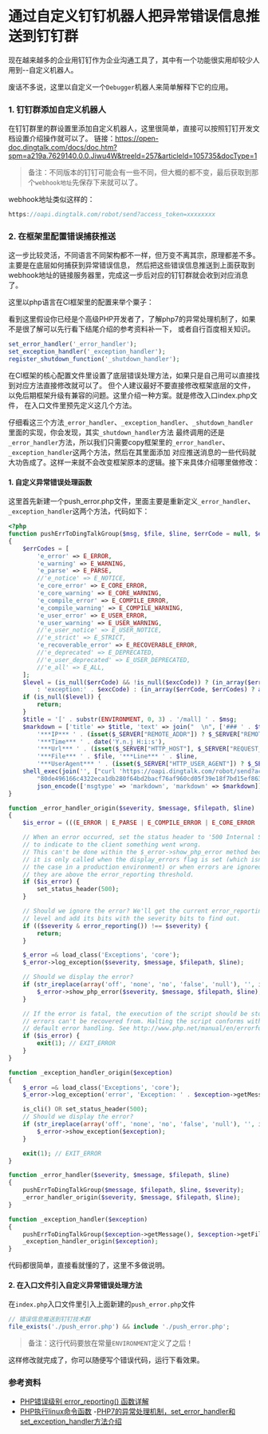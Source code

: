 # 通过自定义钉钉机器人把异常错误信息推送到钉钉群

现在越来越多的企业用钉钉作为企业沟通工具了，其中有一个功能很实用却较少人用到--自定义机器人。

废话不多说，这里以自定义一个`Debugger`机器人来简单解释下它的应用。

### 1. 钉钉群添加自定义机器人

在钉钉群里的群设置里添加自定义机器人，这里很简单，直接可以按照钉钉开发文档设置介绍操作就可以了。
链接：https://open-doc.dingtalk.com/docs/doc.htm?spm=a219a.7629140.0.0.Jiwu4W&treeId=257&articleId=105735&docType=1

> 备注：不同版本的钉钉可能会有一些不同，但大概的都不变，最后获取到那个`webhook地址`先保存下来就可以了。

webhook地址类似这样的：
```javascript
https://oapi.dingtalk.com/robot/send?access_token=xxxxxxxx
```

### 2. 在框架里配置错误捕获推送
这一步比较灵活，不同语言不同架构都不一样，但万变不离其宗，原理都差不多。主要是在底层如何捕获到异常错误信息，
然后把这些错误信息推送到上面获取到webhook地址的链接服务器里，完成这一步后对应的钉钉群就会收到对应消息了。

这里以php语言在CI框架里的配置来举个粟子：

看到这里假设你已经是个高级PHP开发者了，了解php7的异常处理机制了，如果不是很了解可以先行看下结尾介绍的参考资料补一下，
或者自行百度相关知识。
```php
set_error_handler('_error_handler');
set_exception_handler('_exception_handler');
register_shutdown_function('_shutdown_handler');
```
在CI框架的核心配置文件里设置了底层错误处理方法，如果只是自己用可以直接找到对应方法直接修改就可以了。
但个人建议最好不要直接修改框架底层的文件，以免后期框架升级有兼容的问题。这里介绍一种方案。就是修改入口index.php文件，
在入口文件里预先定义这几个方法。

仔细看这三个方法`_error_handler`、`_exception_handler`、`_shutdown_handler`里面的实现，你会发现，其实`_shutdown_handler`方法
最终调用的还是`_error_handler`方法，所以我们只需要copy框架里的`_error_handler`、`_exception_handler`这两个方法，然后在其里面添加
对应推送消息的一些代码就大功告成了。这样一来就不会改变框架原本的逻辑。接下来具体介绍哪里做修改：

#### 1. 自定义异常错误处理函数
这里首先新建一个push_error.php文件，里面主要是重新定义`_error_handler`、`_exception_handler`这两个方法，代码如下：
```php
<?php
function pushErrToDingTalkGroup($msg, $file, $line, $errCode = null, $excCode = null)
{
    $errCodes = [
        'e_error' => E_ERROR,
        'e_warning' => E_WARNING,
        'e_parse' => E_PARSE,
        //'e_notice' => E_NOTICE,
        'e_core_error' => E_CORE_ERROR,
        'e_core_warning' => E_CORE_WARNING,
        'e_compile_error' => E_COMPILE_ERROR,
        'e_compile_warning' => E_COMPILE_WARNING,
        'e_user_error' => E_USER_ERROR,
        'e_user_warning' => E_USER_WARNING,
        //'e_user_notice' => E_USER_NOTICE,
        //'e_strict' => E_STRICT,
        'e_recoverable_error' => E_RECOVERABLE_ERROR,
        //'e_deprecated' => E_DEPRECATED,
        //'e_user_deprecated' => E_USER_DEPRECATED,
        //'e_all' => E_ALL,
    ];
    $level = (is_null($errCode) && !is_null($excCode)) ? (in_array($errCode, $errCodes) ? array_search($errCode, $errCodes)
        : 'exception:' . $excCode) : (in_array($errCode, $errCodes) ? array_search($errCode, $errCodes) : null);
    if (is_null($level)) {
        return;
    }
    $title = '[' . substr(ENVIRONMENT, 0, 3) . '/mall] ' . $msg;
    $markdown = ['title' => $title, 'text' => join("  \n", ['### ' . $title, '> ***Level*** ' . $level,
        '***IP*** ' . (isset($_SERVER["REMOTE_ADDR"]) ? $_SERVER["REMOTE_ADDR"] : '--'),
        '***Time*** ' . date('Y.n.j H:i:s'),
        '***Url*** ' . (isset($_SERVER["HTTP_HOST"], $_SERVER["REQUEST_URI"]) ? $_SERVER['HTTP_HOST'] . $_SERVER['REQUEST_URI'] : '--'),
        '***File*** ' . $file, '***Line*** ' . $line,
        '***UserAgent*** ' . (isset($_SERVER["HTTP_USER_AGENT"]) ? $_SERVER["HTTP_USER_AGENT"] : '--')])];
    shell_exec(join('', ["curl 'https://oapi.dingtalk.com/robot/send?access_token=",
        "80de496166c4322eca1db280f64bd2bacf76af960cd05f39e18f7bd15ef8637d' -H 'Content-Type: application/json' -d '",
        json_encode(['msgtype' => 'markdown', 'markdown' => $markdown]) . "'"]));
}

function _error_handler_origin($severity, $message, $filepath, $line)
{
    $is_error = (((E_ERROR | E_PARSE | E_COMPILE_ERROR | E_CORE_ERROR | E_USER_ERROR) & $severity) === $severity);

    // When an error occurred, set the status header to '500 Internal Server Error'
    // to indicate to the client something went wrong.
    // This can't be done within the $_error->show_php_error method because
    // it is only called when the display_errors flag is set (which isn't usually
    // the case in a production environment) or when errors are ignored because
    // they are above the error_reporting threshold.
    if ($is_error) {
        set_status_header(500);
    }

    // Should we ignore the error? We'll get the current error_reporting
    // level and add its bits with the severity bits to find out.
    if (($severity & error_reporting()) !== $severity) {
        return;
    }

    $_error =& load_class('Exceptions', 'core');
    $_error->log_exception($severity, $message, $filepath, $line);

    // Should we display the error?
    if (str_ireplace(array('off', 'none', 'no', 'false', 'null'), '', ini_get('display_errors'))) {
        $_error->show_php_error($severity, $message, $filepath, $line);
    }

    // If the error is fatal, the execution of the script should be stopped because
    // errors can't be recovered from. Halting the script conforms with PHP's
    // default error handling. See http://www.php.net/manual/en/errorfunc.constants.php
    if ($is_error) {
        exit(1); // EXIT_ERROR
    }
}

function _exception_handler_origin($exception)
{
    $_error =& load_class('Exceptions', 'core');
    $_error->log_exception('error', 'Exception: ' . $exception->getMessage(), $exception->getFile(), $exception->getLine());

    is_cli() OR set_status_header(500);
    // Should we display the error?
    if (str_ireplace(array('off', 'none', 'no', 'false', 'null'), '', ini_get('display_errors'))) {
        $_error->show_exception($exception);
    }

    exit(1); // EXIT_ERROR
}

function _error_handler($severity, $message, $filepath, $line)
{
    pushErrToDingTalkGroup($message, $filepath, $line, $severity);
    _error_handler_origin($severity, $message, $filepath, $line);
}

function _exception_handler($exception)
{
    pushErrToDingTalkGroup($exception->getMessage(), $exception->getFile(), $exception->getLine(), null, $exception->getCode());
    _exception_handler_origin($exception);
}
```
代码都很简单，直接看就懂的了，这里不多做说明。

#### 2. 在入口文件引入自定义异常错误处理方法
在`index.php`入口文件里引入上面新建的`push_error.php`文件
```php
// 错误信息推送到钉钉技术群
file_exists('./push_error.php') && include './push_error.php';
```
> 备注：这行代码要放在常量`ENVIRONMENT`定义了之后！

这样修改就完成了，你可以随便写个错误代码，运行下看效果。

### 参考资料
- [PHP错误级别 error_reporting() 函数详解](https://www.cnblogs.com/52php/p/5666424.html)
- [PHP执行linux命令函数](https://www.cnblogs.com/timelesszhuang/p/5051323.html)
-[PHP7的异常处理机制，set_error_handler和set_exception_handler方法介绍](https://blog.csdn.net/zhang197093/article/details/75094816)
